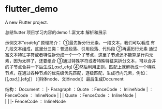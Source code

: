 # flutter_demo

A new Flutter project.
 
 总结flutter 项目学习内容的demo
 1.富文本 解析和展示

示例文本“*asd*efg”
 原理简介：
 ①最先拆分行元素，一段文本，我们可以看成 有几段文本组成，这里分三类：普通段落、引用段落、代码段
 ②再遍历行元素 通过富文本特征字符或者特性拆分成一个一个子节点，这里子节点还不能算是行内元素，因为太碎了，还要组合
 ③通过特殊字符或者特殊特征来拆分文本，可以合并的子节点合并一下后生成[*,asd,*,efg] 
 ④然后利用正则，匹配上就解析成一个特殊节点，在通过各种节点的优先级优先匹配，逐级匹配，生成行内元素，例如：[[*,asd,*],[efg]] （[斜体node、文本node]）最后生成Document 

 结构：
 Document ： |-  Paragraph    ：Quote       ：FenceCode   ： InlineNode
             |                ：FenceCode                ： InlineNode
             |
             |
             |   Quote       ：FenceCode                 ： InlineNode
             |               
             |
             |
             |-  FenceCode                               ： InlineNode
